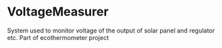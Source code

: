 # VoltageMeasurer
System used to monitor voltage of the output of solar panel and regulator etc. Part of ecothermometer project
